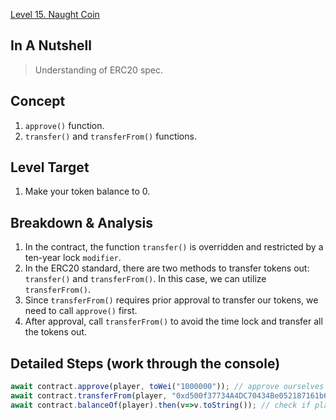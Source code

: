 [Level 15. Naught Coin](https://ethernaut.openzeppelin.com/level/0x80934BE6B8B872B364b470Ca30EaAd8AEAC4f63F)

## In A Nutshell

> Understanding of ERC20 spec.

## Concept

1. `approve()` function.
2. `transfer()` and `transferFrom()` functions.

## Level Target

1. Make your token balance to 0.

## Breakdown & Analysis

1. In the contract, the function `transfer()` is overridden and restricted by a ten-year lock `modifier`.
2. In the ERC20 standard, there are two methods to transfer tokens out: `transfer()` and `transferFrom()`. In this case, we can utilize `transferFrom()`.
3. Since `transferFrom()` requires prior approval to transfer our tokens, we need to call `approve()` first.
4. After approval, call `transferFrom()` to avoid the time lock and transfer all the tokens out.

## Detailed Steps (work through the console)

```js
await contract.approve(player, toWei("1000000")); // approve ourselves
await contract.transferFrom(player, "0xd500f37734A4DC70434Be052187161b63763d9d7", toWei("1000000")); // The second parameter can be any account besides the player.
await contract.balanceOf(player).then(v=>v.toString()); // check if player's balance is 0 now.
```
